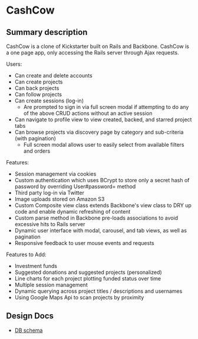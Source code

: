 # CashCow

## Summary description
CashCow is a clone of Kickstarter built on Rails and Backbone.  CashCow is a one page app, only accessing the Rails server through Ajax requests.

Users:

- Can create and delete accounts
- Can create projects
- Can back projects
- Can follow projects
- Can create sessions (log-in)
  - Are prompted to sign in via full screen modal if attempting to do any of the above CRUD actions without an active session
- Can navigate to profile view to view created, backed, and starred project tabs
- Can browse projects via discovery page by category and sub-criteria (with pagination)
  - Full screen modal allows user to easily select from available filters and orders

Features:

- Session management via cookies
- Custom authentication which uses BCrypt to store only a secret hash of password by overriding User#password= method
- Third party log-in via Twitter
- Image uploads stored on Amazon S3
- Custom Composite view class extends Backbone's view class to DRY up code and enable dynamic refreshing of content
- Custom parse method in Backbone pre-loads associations to avoid excessive hits to Rails server
- Dynamic user interface with modal, carousel, and tab views, as well as pagination
- Responsive feedback to user mouse events and requests

Features to Add:

- Investment funds
- Suggested donations and suggested projects (personalized)
- Line charts for each project plotting funded status over time
- Multiple session management
- Dynamic querying across project titles / descriptions and usernames
- Using Google Maps Api to scan projects by proximity

## Design Docs
* [DB schema][schema]

[schema]: ./docs/schema.md

